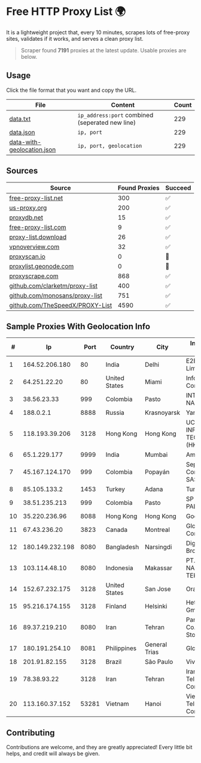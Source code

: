 
# Free HTTP Proxy List 🌍

It is a lightweight project that, every 10 minutes, scrapes lots of free-proxy sites, validates if it works, and serves a clean proxy list.


> Scraper found **7191** proxies at the latest update. Usable proxies are below.

## Usage

Click the file format that you want and copy the URL.


|File|Content|Count|
|----|-------|-----|
|[data.txt](https://raw.githubusercontent.com/themiralay/Proxy-List-World/master/data.txt)|`ip_address:port` combined (seperated new line)|229|
|[data.json](https://raw.githubusercontent.com/themiralay/Proxy-List-World/master/data.json)|`ip, port`|229|
|[data-with-geolocation.json](https://raw.githubusercontent.com/themiralay/Proxy-List-World/master/data-with-geolocation.json)|`ip, port, geolocation`|229|

## Sources

|Source|Found Proxies|Succeed|
|------|-------------|-------|
|[free-proxy-list.net](https://free-proxy-list.net)|300|✅|
|[us-proxy.org](https://www.us-proxy.org)|200|✅|
|[proxydb.net](http://proxydb.net)|15|✅|
|[free-proxy-list.com](https://free-proxy-list.com/?page=&port=&type%5B%5D=http&type%5B%5D=https&up_time=0&search=Search)|9|✅|
|[proxy-list.download](https://www.proxy-list.download/HTTP)|26|✅|
|[vpnoverview.com](https://vpnoverview.com/privacy/anonymous-browsing/free-proxy-servers)|32|✅|
|[proxyscan.io](https://www.proxyscan.io)|0|🚫|
|[proxylist.geonode.com](https://proxylist.geonode.com/api/proxy-list?limit=300&page=1&sort_by=lastChecked&sort_type=desc&protocols=http,https)|0|🚫|
|[proxyscrape.com](https://api.proxyscrape.com/v2/?request=displayproxies&protocol=http&timeout=10000&country=all&ssl=all&anonymity=all)|868|✅|
|[github.com/clarketm/proxy-list](https://raw.githubusercontent.com/clarketm/proxy-list/master/proxy-list-raw.txt)|400|✅|
|[github.com/monosans/proxy-list](https://raw.githubusercontent.com/monosans/proxy-list/main/proxies/http.txt)|751|✅|
|[github.com/TheSpeedX/PROXY-List](https://raw.githubusercontent.com/TheSpeedX/PROXY-List/master/http.txt)|4590|✅|


## Sample Proxies With Geolocation Info

|#|Ip|Port|Country|City|Internet Service Provider|
|-|--|----|-------|----|-------------------------|
|1|164.52.206.180|80|India|Delhi|E2E Networks Limited|
|2|64.251.22.20|80|United States|Miami|Infolink Global Corporation|
|3|38.56.23.33|999|Colombia|Pasto|INTERCOMM DE NARIÑO SAS|
|4|188.0.2.1|8888|Russia|Krasnoyarsk|YarTV Ltd.|
|5|118.193.39.206|3128|Hong Kong|Hong Kong|UCLOUD INFORMATION TECHNOLOGY (HK) LIMITED|
|6|65.1.229.177|9999|India|Mumbai|Amazon.com|
|7|45.167.124.170|999|Colombia|Popayán|Sepcom Comunicaciones SAS|
|8|85.105.133.2|1453|Turkey|Adana|TurkTelecom|
|9|38.51.235.213|999|Colombia|Pasto|SP SISTEMAS PALACIOS LTDA|
|10|35.220.236.96|8088|Hong Kong|Hong Kong|Google LLC|
|11|67.43.236.20|3823|Canada|Montreal|GloboTech Communications|
|12|180.149.232.198|8080|Bangladesh|Narsingdi|Digi Jadoo Broadband Ltd|
|13|103.114.48.10|8080|Indonesia|Makassar|PT. TRANS NASIONAL TEKNOLOGI|
|14|152.67.232.175|3128|United States|San Jose|Oracle Corporation|
|15|95.216.174.155|3128|Finland|Helsinki|Hetzner Online GmbH|
|16|89.37.219.210|8080|Iran|Tehran|Parvaresh Dadeha Co. Private Joint Stock|
|17|180.191.254.10|8081|Philippines|General Trias|Globe Telecom|
|18|201.91.82.155|3128|Brazil|São Paulo|Vivo|
|19|78.38.93.22|3128|Iran|Tehran|Iran Telecommunication Company PJS|
|20|113.160.37.152|53281|Vietnam|Hanoi|VietNam Post and Telecom Corporation|



## Contributing

Contributions are welcome, and they are greatly appreciated! Every
little bit helps, and credit will always be given.

